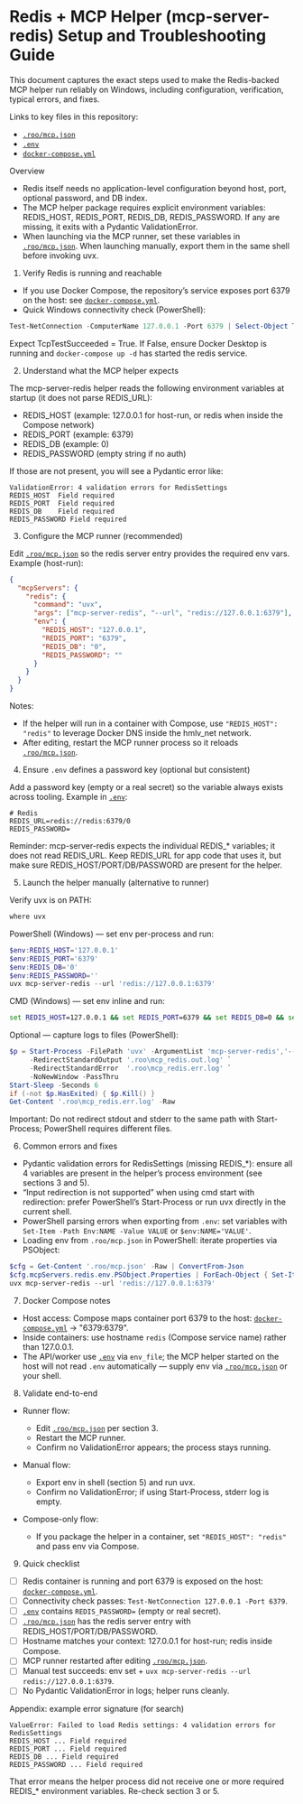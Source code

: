 # Redis + MCP Helper (mcp-server-redis) Setup and Troubleshooting Guide

This document captures the exact steps used to make the Redis-backed MCP helper run reliably on Windows, including configuration, verification, typical errors, and fixes.

Links to key files in this repository:
- [`.roo/mcp.json`](.roo/mcp.json:1)
- [`.env`](.env:1)
- [`docker-compose.yml`](docker-compose.yml:1)

Overview

- Redis itself needs no application-level configuration beyond host, port, optional password, and DB index.
- The MCP helper package requires explicit environment variables: REDIS_HOST, REDIS_PORT, REDIS_DB, REDIS_PASSWORD. If any are missing, it exits with a Pydantic ValidationError.
- When launching via the MCP runner, set these variables in [`.roo/mcp.json`](.roo/mcp.json:1). When launching manually, export them in the same shell before invoking uvx.

1) Verify Redis is running and reachable

- If you use Docker Compose, the repository’s service exposes port 6379 on the host: see [`docker-compose.yml`](docker-compose.yml:48).
- Quick Windows connectivity check (PowerShell):

```powershell
Test-NetConnection -ComputerName 127.0.0.1 -Port 6379 | Select-Object TcpTestSucceeded
```

Expect TcpTestSucceeded = True. If False, ensure Docker Desktop is running and `docker-compose up -d` has started the redis service.

2) Understand what the MCP helper expects

The mcp-server-redis helper reads the following environment variables at startup (it does not parse REDIS_URL):

- REDIS_HOST (example: 127.0.0.1 for host-run, or redis when inside the Compose network)
- REDIS_PORT (example: 6379)
- REDIS_DB (example: 0)
- REDIS_PASSWORD (empty string if no auth)

If those are not present, you will see a Pydantic error like:

```text
ValidationError: 4 validation errors for RedisSettings
REDIS_HOST  Field required
REDIS_PORT  Field required
REDIS_DB    Field required
REDIS_PASSWORD Field required
```

3) Configure the MCP runner (recommended)

Edit [`.roo/mcp.json`](.roo/mcp.json:1) so the redis server entry provides the required env vars. Example (host-run):

```json
{
  "mcpServers": {
    "redis": {
      "command": "uvx",
      "args": ["mcp-server-redis", "--url", "redis://127.0.0.1:6379"],
      "env": {
        "REDIS_HOST": "127.0.0.1",
        "REDIS_PORT": "6379",
        "REDIS_DB": "0",
        "REDIS_PASSWORD": ""
      }
    }
  }
}
```

Notes:
- If the helper will run in a container with Compose, use `"REDIS_HOST": "redis"` to leverage Docker DNS inside the hmlv_net network.
- After editing, restart the MCP runner process so it reloads [`.roo/mcp.json`](.roo/mcp.json:1).

4) Ensure `.env` defines a password key (optional but consistent)

Add a password key (empty or a real secret) so the variable always exists across tooling. Example in [`.env`](.env:1):

```dotenv
# Redis
REDIS_URL=redis://redis:6379/0
REDIS_PASSWORD=
```

Reminder: mcp-server-redis expects the individual REDIS_* variables; it does not read REDIS_URL. Keep REDIS_URL for app code that uses it, but make sure REDIS_HOST/PORT/DB/PASSWORD are present for the helper.

5) Launch the helper manually (alternative to runner)

Verify uvx is on PATH:

```cmd
where uvx
```

PowerShell (Windows) — set env per-process and run:

```powershell
$env:REDIS_HOST='127.0.0.1'
$env:REDIS_PORT='6379'
$env:REDIS_DB='0'
$env:REDIS_PASSWORD=''
uvx mcp-server-redis --url 'redis://127.0.0.1:6379'
```

CMD (Windows) — set env inline and run:

```cmd
set REDIS_HOST=127.0.0.1 && set REDIS_PORT=6379 && set REDIS_DB=0 && set REDIS_PASSWORD= && uvx mcp-server-redis --url redis://127.0.0.1:6379
```

Optional — capture logs to files (PowerShell):

```powershell
$p = Start-Process -FilePath 'uvx' -ArgumentList 'mcp-server-redis','--url','redis://127.0.0.1:6379' `
     -RedirectStandardOutput '.roo\mcp_redis.out.log' `
     -RedirectStandardError  '.roo\mcp_redis.err.log' `
     -NoNewWindow -PassThru
Start-Sleep -Seconds 6
if (-not $p.HasExited) { $p.Kill() }
Get-Content '.roo\mcp_redis.err.log' -Raw
```

Important: Do not redirect stdout and stderr to the same path with Start-Process; PowerShell requires different files.

6) Common errors and fixes

- Pydantic validation errors for RedisSettings (missing REDIS_*): ensure all 4 variables are present in the helper’s process environment (see sections 3 and 5).
- “Input redirection is not supported” when using cmd start with redirection: prefer PowerShell’s Start-Process or run uvx directly in the current shell.
- PowerShell parsing errors when exporting from `.env`: set variables with `Set-Item -Path Env:NAME -Value VALUE` or `$env:NAME='VALUE'`.
- Loading env from `.roo/mcp.json` in PowerShell: iterate properties via PSObject:

```powershell
$cfg = Get-Content '.roo/mcp.json' -Raw | ConvertFrom-Json
$cfg.mcpServers.redis.env.PSObject.Properties | ForEach-Object { Set-Item -Path Env:$($_.Name) -Value $_.Value }
uvx mcp-server-redis --url 'redis://127.0.0.1:6379'
```

7) Docker Compose notes

- Host access: Compose maps container port 6379 to the host: [`docker-compose.yml`](docker-compose.yml:51) → "6379:6379".
- Inside containers: use hostname `redis` (Compose service name) rather than 127.0.0.1.
- The API/worker use [`.env`](.env:1) via `env_file`; the MCP helper started on the host will not read `.env` automatically — supply env via [`.roo/mcp.json`](.roo/mcp.json:1) or your shell.

8) Validate end-to-end

- Runner flow:
  - Edit [`.roo/mcp.json`](.roo/mcp.json:1) per section 3.
  - Restart the MCP runner.
  - Confirm no ValidationError appears; the process stays running.

- Manual flow:
  - Export env in shell (section 5) and run uvx.
  - Confirm no ValidationError; if using Start-Process, stderr log is empty.

- Compose-only flow:
  - If you package the helper in a container, set `"REDIS_HOST": "redis"` and pass env via Compose.

9) Quick checklist

- [ ] Redis container is running and port 6379 is exposed on the host: [`docker-compose.yml`](docker-compose.yml:48).
- [ ] Connectivity check passes: `Test-NetConnection 127.0.0.1 -Port 6379`.
- [ ] [`.env`](.env:1) contains `REDIS_PASSWORD=` (empty or real secret).
- [ ] [`.roo/mcp.json`](.roo/mcp.json:1) has the redis server entry with REDIS_HOST/PORT/DB/PASSWORD.
- [ ] Hostname matches your context: 127.0.0.1 for host-run; redis inside Compose.
- [ ] MCP runner restarted after editing [`.roo/mcp.json`](.roo/mcp.json:1).
- [ ] Manual test succeeds: env set + `uvx mcp-server-redis --url redis://127.0.0.1:6379`.
- [ ] No Pydantic ValidationError in logs; helper runs cleanly.

Appendix: example error signature (for search)

```text
ValueError: Failed to load Redis settings: 4 validation errors for RedisSettings
REDIS_HOST ... Field required
REDIS_PORT ... Field required
REDIS_DB ... Field required
REDIS_PASSWORD ... Field required
```

That error means the helper process did not receive one or more required REDIS_* environment variables. Re-check section 3 or 5.
